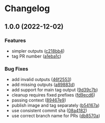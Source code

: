 # Changelog

## 1.0.0 (2022-12-02)


### Features

* simpler outputs ([c218bb4](https://github.com/leap-financial/docker-meta-action/commit/c218bb418c2aaad2406e44d1e8d000d35caf1a7f))
* tag PR number ([a1eba1c](https://github.com/leap-financial/docker-meta-action/commit/a1eba1c852a841f2825da1b83f29465b123479a5))


### Bug Fixes

* add invalid outputs ([46f2553](https://www.github.com/leap-financial/docker-meta-action/commit/46f2553dde341aa839b8c76db165b04169b7e0ed))
* add missing outputs ([a89883d](https://www.github.com/leap-financial/docker-meta-action/commit/a89883d0813e6693e2aee34f282d4076e3c258e3))
* add support for main tag output ([9d39c7b](https://www.github.com/leap-financial/docker-meta-action/commit/9d39c7b656c4cff8bf5960f831cd449e62ff4b21))
* cleanup requires fixed prefixes ([fd9ecd6](https://www.github.com/leap-financial/docker-meta-action/commit/fd9ecd6465f37bfb1b045c12b528e4a1063d0294))
* passing context ([89467e9](https://www.github.com/leap-financial/docker-meta-action/commit/89467e9a13a6def09cc158b58276ead636627fe2))
* publish image and tag separately ([b54167a](https://www.github.com/leap-financial/docker-meta-action/commit/b54167a7fadeeca16eeb15f9d84c454728a49936))
* use consistent commit sha ([08a4182](https://www.github.com/leap-financial/docker-meta-action/commit/08a418268b989b949c2fc67a798675cb0cf48d46))
* use correct branch name for PRs ([db8570a](https://www.github.com/leap-financial/docker-meta-action/commit/db8570aa2ed0dbaadcd001ec3662764a11b5692f))
